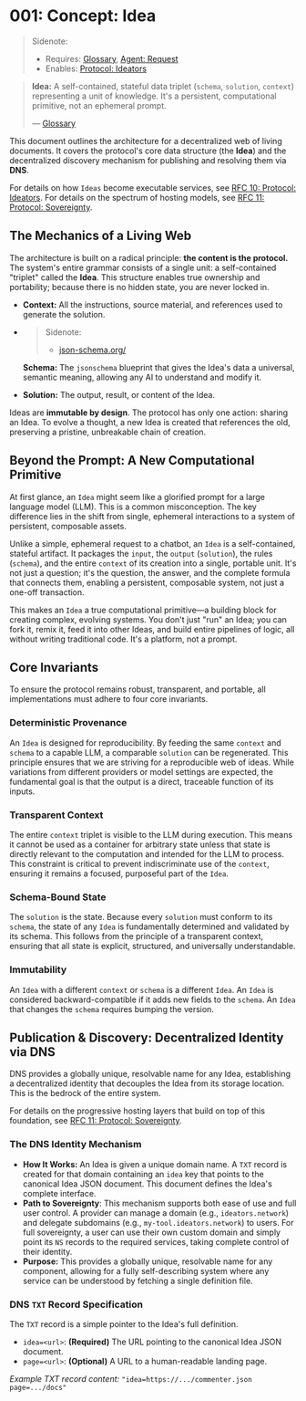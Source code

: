 # 001: Concept: Idea

> Sidenote:
>
> - Requires: [Glossary](./000_glossary.md), [Agent: Request](./101_agent_request.md)
> - Enables: [Protocol: Ideators](./003_concept_ideator.md)

> **Idea:** A self-contained, stateful data triplet (`schema`, `solution`, `context`) representing a unit of knowledge. It's a persistent, computational primitive, not an ephemeral prompt.
>
> — [Glossary](./000_glossary.md)

This document outlines the architecture for a decentralized web of living documents. It covers the protocol's core data structure (the **Idea**) and the decentralized discovery mechanism for publishing and resolving them via **DNS**.

For details on how `Ideas` become executable services, see [RFC 10: Protocol: Ideators](./003_concept_ideator.md). For details on the spectrum of hosting models, see [RFC 11: Protocol: Sovereignty](./002_concept_sovereignty.md).

## The Mechanics of a Living Web

The architecture is built on a radical principle: **the content is the protocol.** The system's entire grammar consists of a single unit: a self-contained "triplet" called the **Idea**. This structure enables true ownership and portability; because there is no hidden state, you are never locked in.

- **Context:** All the instructions, source material, and references used to generate the solution.
- > Sidenote:
  >
  > - [json-schema.org/](https://json-schema.org/)

  **Schema:** The `jsonschema` blueprint that gives the Idea's data a universal, semantic meaning, allowing any AI to understand and modify it.

- **Solution:** The output, result, or content of the Idea.

Ideas are **immutable by design**. The protocol has only one action: sharing an Idea. To evolve a thought, a new Idea is created that references the old, preserving a pristine, unbreakable chain of creation.

## Beyond the Prompt: A New Computational Primitive

At first glance, an `Idea` might seem like a glorified prompt for a large language model (LLM). This is a common misconception. The key difference lies in the shift from single, ephemeral interactions to a system of persistent, composable assets.

Unlike a simple, ephemeral request to a chatbot, an `Idea` is a self-contained, stateful artifact. It packages the `input`, the `output` (`solution`), the rules (`schema`), and the entire `context` of its creation into a single, portable unit. It's not just a question; it's the question, the answer, and the complete formula that connects them, enabling a persistent, composable system, not just a one-off transaction.

This makes an `Idea` a true computational primitive—a building block for creating complex, evolving systems. You don't just "run" an Idea; you can fork it, remix it, feed it into other Ideas, and build entire pipelines of logic, all without writing traditional code. It's a platform, not a prompt.

## Core Invariants

To ensure the protocol remains robust, transparent, and portable, all implementations must adhere to four core invariants.

### Deterministic Provenance

An `Idea` is designed for reproducibility. By feeding the same `context` and `schema` to a capable LLM, a comparable `solution` can be regenerated. This principle ensures that we are striving for a reproducible web of ideas. While variations from different providers or model settings are expected, the fundamental goal is that the output is a direct, traceable function of its inputs.

### Transparent Context

The entire `context` triplet is visible to the LLM during execution. This means it cannot be used as a container for arbitrary state unless that state is directly relevant to the computation and intended for the LLM to process. This constraint is critical to prevent indiscriminate use of the `context`, ensuring it remains a focused, purposeful part of the `Idea`.

### Schema-Bound State

The `solution` is the state. Because every `solution` must conform to its `schema`, the state of any `Idea` is fundamentally determined and validated by its schema. This follows from the principle of a transparent context, ensuring that all state is explicit, structured, and universally understandable.

### Immutability

An `Idea` with a different `context` or `schema` is a different `Idea`. An `Idea` is considered backward-compatible if it adds new fields to the `schema`. An `Idea` that changes the `schema` requires bumping the version.

## Publication & Discovery: Decentralized Identity via DNS

DNS provides a globally unique, resolvable name for any Idea, establishing a decentralized identity that decouples the Idea from its storage location. This is the bedrock of the entire system.

For details on the progressive hosting layers that build on top of this foundation, see [RFC 11: Protocol: Sovereignty](./002_concept_sovereignty.md).

### The DNS Identity Mechanism

- **How It Works:** An Idea is given a unique domain name. A `TXT` record is created for that domain containing an `idea` key that points to the canonical Idea JSON document. This document defines the Idea's complete interface.
- **Path to Sovereignty**: This mechanism supports both ease of use and full user control. A provider can manage a domain (e.g., `ideators.network`) and delegate subdomains (e.g., `my-tool.ideators.network`) to users. For full sovereignty, a user can use their own custom domain and simply point its `NS` records to the required services, taking complete control of their identity.
- **Purpose:** This provides a globally unique, resolvable name for any component, allowing for a fully self-describing system where any service can be understood by fetching a single definition file.

### DNS `TXT` Record Specification

The `TXT` record is a simple pointer to the Idea's full definition.

- `idea=<url>`: **(Required)** The URL pointing to the canonical Idea JSON document.
- `page=<url>`: **(Optional)** A URL to a human-readable landing page.

_Example TXT record content:_ `"idea=https://.../commenter.json page=.../docs"`

